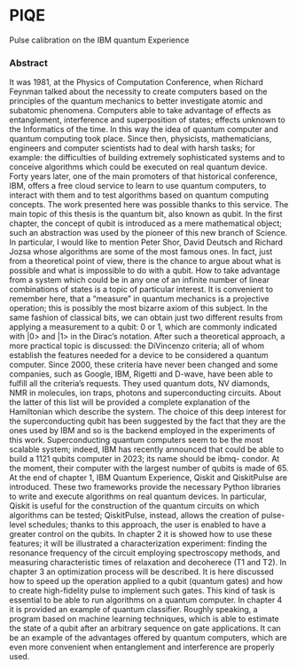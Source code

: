 # PIQE
Pulse calibration on the IBM quantum Experience

### Abstract
It was 1981, at the Physics of Computation Conference, when Richard Feynman talked about the necessity to create computers based on the principles of the quantum mechanics to better investigate atomic and subatomic phenomena. Computers able to take advantage of effects as entanglement, interference and superposition of states; effects unknown to the Informatics of the time. In this way the idea of quantum computer and quantum computing took place. Since then, physicists, mathematicians, engineers and computer scientists had to deal with harsh tasks; for example: the difficulties of building extremely sophisticated systems and to conceive algorithms which could be executed on real quantum device. Forty years later, one of the main promoters of that historical conference, IBM, offers a free cloud service to learn to use quantum computers, to interact with them and to test algorithms based on quantum computing concepts. The work presented here was possible thanks to this service.
The main topic of this thesis is the quantum bit, also known as qubit. In the first chapter, the concept of qubit is introduced as a mere mathematical object; such an abstraction was used by the pioneer of this new branch of Science. In particular, I would like to mention Peter Shor, David Deutsch and Richard Jozsa whose algorithms are some of the most famous ones. In fact, just from a theoretical point of view, there is the chance to argue about what is possible and what is impossible to do with a qubit. How to take advantage from a system which could be in any one of an infinite number of linear combinations of states is a topic of particular interest. It is convenient to remember here, that a “measure” in quantum mechanics is a projective operation; this is possibly the most bizarre axiom of this subject. In the same fashion of classical bits, we can obtain just two different results from applying a measurement to a qubit: 0 or 1, which are commonly indicated with |0> and |1> in the Dirac’s notation. After such a theoretical approach, a more practical topic is discussed: the DiVincenzo criteria; all of whom establish the features needed for a device to be considered a quantum computer. Since 2000, these criteria have never been changed and some companies, such as Google, IBM, Rigetti and D-wave, have been able to fulfill all the criteria’s requests. They used quantum dots, NV diamonds, NMR in molecules, ion traps, photons and superconducting circuits. About the latter of this list will be provided a complete explanation of the Hamiltonian which describe the system. The choice of this deep interest for the superconducting qubit has been suggested by the fact that they are the ones used by IBM and so is the backend employed in the experiments of this work. Superconducting quantum computers seem to be the most scalable system; indeed, IBM has recently announced that could be able to build a 1121 qubits computer in 2023; its name should be ibmq- condor. At the moment, their computer with the largest number of qubits is made of 65.
At the end of chapter 1, IBM Quantum Experience, Qiskit and QiskitPulse are introduced. These two frameworks provide the necessary Python libraries to write and execute algorithms on real quantum devices. In particular, Qiskit is useful for the construction of the quantum circuits on which algorithms can be tested; QiskitPulse, instead, allows the creation of pulse-level schedules; thanks to this approach, the user is enabled to have a greater control on the qubits. In chapter 2 it is showed how to use these features; it will be illustrated a characterization experiment: finding the resonance frequency of the circuit employing spectroscopy methods, and measuring characteristic times of relaxation and decoherece (T1 and T2).
In chapter 3 an optimization process will be described. It is here discussed how to speed up the operation applied to a qubit (quantum gates) and how to create high-fidelity pulse to implement such gates. This kind of task is essential to be able to run algorithms on a quantum computer.
In chapter 4 it is provided an example of quantum classifier. Roughly speaking, a program based on machine learning techniques, which is able to estimate the state of a qubit after an arbitrary sequence
on gate applications. It can be an example of the advantages offered by quantum computers, which are even more convenient when entanglement and interference are properly used.

